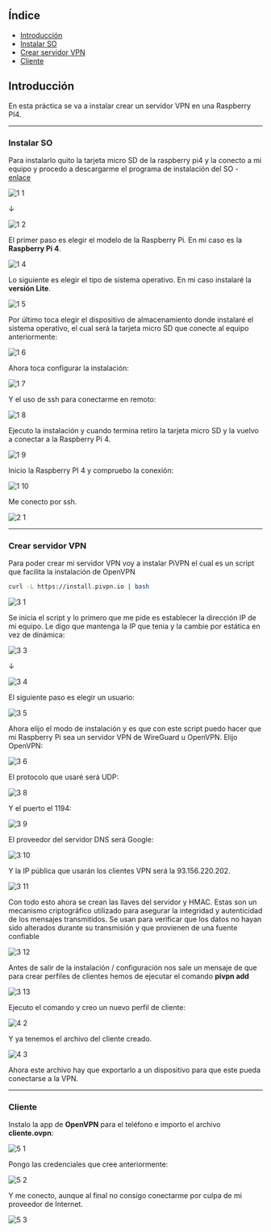 ## Índice

- [Introducción](#introducción)
- [Instalar SO](#instalar-so)
- [Crear servidor VPN](#crear-servidor-vpn)
- [Cliente](#cliente)

## Introducción

En esta práctica se va a instalar crear un servidor VPN en una Raspberry PI4.


---
### Instalar SO

Para instalarlo quito la tarjeta micro SD de la raspberry pi4 y la conecto a mi equipo y procedo a descargarme el programa de instalación del SO - [enlace](https://www.raspberrypi.com/software/)


![1 1](https://github.com/user-attachments/assets/49207cd9-bf7b-4cfb-a26e-29d9c39df2bb)


↓

![1 2](https://github.com/user-attachments/assets/dfa35e74-d6d1-4489-8c5d-bb6a2e9c7edc)


El primer paso es elegir el modelo de la Raspberry Pi. En mi caso es la **Raspberry Pi 4**.

![1 4](https://github.com/user-attachments/assets/245ca61f-7024-4a6f-8c6e-202a72a7b83e)



Lo siguiente es elegir el tipo de sistema operativo. En mi caso instalaré la **versión Lite**.

![1 5](https://github.com/user-attachments/assets/556440b7-b024-459a-848c-a9dd4ef29a1d)


Por último toca elegir el dispositivo de almacenamiento donde instalaré el sistema operativo, el cual será la tarjeta micro SD que conecte al equipo anteriormente:

![1 6](https://github.com/user-attachments/assets/a59db9a4-888b-4bfb-82d9-4d47914d37ce)


Ahora toca configurar la instalación:

![1 7](https://github.com/user-attachments/assets/01568e3d-63ef-4282-927b-117c356c038b)


Y el uso de ssh para conectarme en remoto:

![1 8](https://github.com/user-attachments/assets/472fc1ed-7b5d-45d5-b2cd-6440497bc28b)


Ejecuto la instalación y cuando termina retiro la tarjeta micro SD y la vuelvo a conectar a la Raspberry Pi 4.

![1 9](https://github.com/user-attachments/assets/eb39bb8a-e123-4a34-84e1-f6a4bb3464dd)


Inicio la Raspberry PI 4 y compruebo la conexión:

![1 10](https://github.com/user-attachments/assets/e8e77aff-bec3-4932-b1d9-ddbd7f86dff5)


Me conecto por ssh.

![2 1](https://github.com/user-attachments/assets/cdca0085-7cec-4171-acf3-2b7c4e4df167)


---

### Crear servidor VPN

Para poder crear mi servidor VPN voy a instalar PiVPN el cual es un script que facilita la instalación de OpenVPN

```bash
curl -L https://install.pivpn.io | bash
```

![3 1](https://github.com/user-attachments/assets/fad3239e-64ae-4ad0-b2a0-9358512501b3)


Se inicia el script y lo primero que me pide es establecer la dirección IP de mi equipo. 
Le digo que mantenga la IP que tenia y la cambie por estática en vez de dinámica:

![3 3](https://github.com/user-attachments/assets/a0d8bf04-e627-4a93-8de6-24d080b8e97a)


↓

![3 4](https://github.com/user-attachments/assets/e6f80acb-d706-413b-ba2e-ec0a78b30d03)


El siguiente paso es elegir un usuario:

![3 5](https://github.com/user-attachments/assets/aa238efb-4e80-4fdb-93c3-d9663d0b1103)


Ahora elijo el modo de instalación y es que con este script puedo hacer que mi Raspberry Pi sea un servidor VPN de WireGuard u OpenVPN.
Elijo OpenVPN:

![3 6](https://github.com/user-attachments/assets/49f46edf-849f-461e-822c-be23b51d70a2)


El protocolo que usaré será UDP:

![3 8](https://github.com/user-attachments/assets/22dc3db4-aeed-4539-92bd-31debdc23358)


Y el puerto el 1194:

![3 9](https://github.com/user-attachments/assets/7de06740-f187-46bc-8a2a-9a04f577ba39)


El proveedor del servidor DNS será Google:

![3 10](https://github.com/user-attachments/assets/c1a6cfaf-b088-4f65-babe-c860dd23dba7)


Y la IP pública que usarán los clientes VPN será la 93.156.220.202.

![3 11](https://github.com/user-attachments/assets/5a476373-fd57-4a90-ad87-98042fc39d7a)


Con todo esto ahora se crean las llaves del servidor y HMAC. Estas son un mecanismo criptográfico utilizado para asegurar la integridad y autenticidad de los mensajes transmitidos. Se usan para verificar que los datos no hayan sido alterados durante su transmisión y que provienen de una fuente confiable

![3 12](https://github.com/user-attachments/assets/d94f8dc7-c9b2-4592-9526-7c557b35f6fc)


Antes de salir de la instalación / configuración nos sale un mensaje de que para crear perfiles de clientes hemos de ejecutar el comando **pivpn add**

![3 13](https://github.com/user-attachments/assets/71525eff-f06e-4aaa-b73e-e0aeeae258d0)


Ejecuto el comando y creo un nuevo perfil de cliente:

![4 2](https://github.com/user-attachments/assets/c8998203-2d36-4411-a6c8-80c0f25f5acd)


Y ya tenemos el archivo del cliente creado.

![4 3](https://github.com/user-attachments/assets/952b3b8a-c448-4438-88c5-ea3d3792efbd)


Ahora este archivo hay que exportarlo a un dispositivo para que este pueda conectarse a la VPN.

---

### Cliente

Instalo la app de **OpenVPN** para el teléfono e importo el archivo **cliente.ovpn**:

![5 1](https://github.com/user-attachments/assets/8605294d-1147-445f-9690-5723c3b93f2c)


Pongo las credenciales que cree anteriormente:

![5 2](https://github.com/user-attachments/assets/eec27480-9909-4451-af02-1d4bfb532a6d)


Y me conecto, aunque al final no consigo conectarme por culpa de mi proveedor de Internet.

![5 3](https://github.com/user-attachments/assets/92c1b9e8-cf02-4b73-95b8-93933cadf536)
